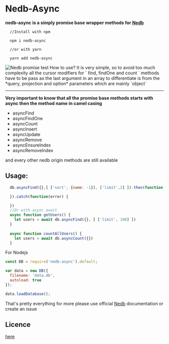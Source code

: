 # Nedb-Async
**nedb-async is a simply promise base wrapper methods for <a href="https://github.com/louischatriot/nedb">Nedb</a>**

```
  //Install with npm

  npm i nedb-async

  //or with yarn

  yarn add nedb-async
```
<img src="https://z-p3-scontent.flos9-1.fna.fbcdn.net/v/t1.0-9/40517761_1095400233942946_1511611996070477824_n.jpg?_nc_cat=0&oh=8d3a070b9fceb9e4157ae17f89746637&oe=5C357C29" alt="Nedb promise test">
How to use? It is very simple, so to avoid too much complexity all the cursor modifiers for 
` find, findOne and count ` 
methods have to be pass as the last argument in an array to differentiate is from the
*query, projection and option* parameters which are mainly `object`

****
**Very important to know that all the promise base methods starts with async then the method name in camel casing**
- asyncFind
- asyncFindOne
- asyncCount
- asyncInsert
- asyncUpdate
- asyncRemove
- asyncEnsureIndex
- asyncRemoveIndex

and every other nedb origin methods are still available

## Usage:

```js
  db.asyncFind({},[ ['sort', {name: -1}], ['limit',2] ]).then(function (docs) {

  }).catch(function(error) {

  })
  //Or with async await
  async function getUsers() {
    let users = await db.asyncFind({}, [ ['limit', 100] ])
  }
  
  async function countAllUsers() {
    let users = await db.asyncCount({})
  }
```

For Nodejs
```js
const DB = require('nedb-async').default;

var data = new DB({
  filename: 'data.db',
  autoload: true
});

data.loadDatabase();
```


That's pretty everything for more please use official <a href="https://github.com/louischatriot/nedb">Nedb</a> documentation or create an issue

## Licence
<a href="https://github.com/Akumzy/nedb-async/blob/master/LICENSE">here</a>
